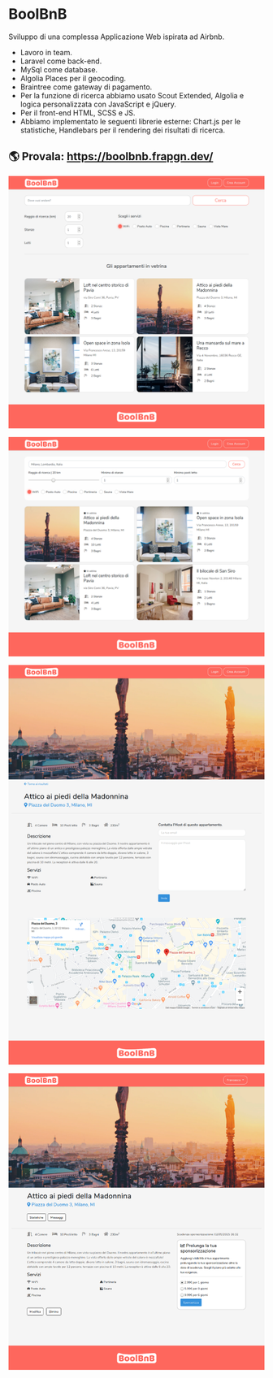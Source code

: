 # BoolBnB
Sviluppo di una complessa Applicazione Web ispirata ad Airbnb.
- Lavoro in team.
- Laravel come back-end.
- MySql come database.
- Algolia Places per il geocoding.
- Braintree come gateway di pagamento.
- Per la funzione di ricerca abbiamo usato Scout Extended, Algolia e logica personalizzata con JavaScript e jQuery.
- Per il front-end HTML, SCSS e JS.
- Abbiamo implementato le  seguenti librerie esterne: Chart.js per le statistiche, Handlebars per il rendering dei risultati di ricerca.

## :earth_americas: Provala: https://boolbnb.frapgn.dev/

![](screenshots/1.png)

![](screenshots/2.png)

![](screenshots/3.png)

![](screenshots/4.png)
